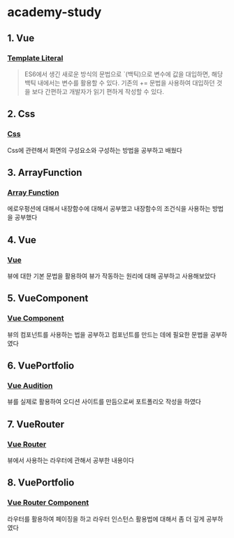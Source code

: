 # academy-study

## 1. Vue

### [Template Literal](vuejs/javascript/syntax/01_templateLiteral.html)

> ES6에서 생긴 새로운 방식의 문법으로 `(백틱)으로 변수에 값을 대입하면, 해당 백틱 내에서는 변수를 활용할 수 있다. 
> 기존의 += 문법을 사용하여 대입하던 것을 보다 간편하고 개발자가 읽기 편하게 작성할 수 있다.

## 2. Css

### [Css](vuejs/javascript/syntax/00_display_flex.html)

Css에 관련해서 화면의 구성요소와 구성하는 방법을 공부하고 배웠다

## 3. ArrayFunction

### [Array Function](vuejs/javascript/syntax/05_arrayFunc.html)

에로우펑션에 대해서 내장함수에 대해서 공부했고 내장함수의 조건식을 사용하는 방법을 공부했다

## 4. Vue

### [Vue](vuejs/vuebasic/01_hello_vue.html)

뷰에 대한 기본 문법을 활용하여 뷰가 작동하는 원리에 대해 공부하고 사용해보았다

## 5. VueComponent 

### [Vue Component](vuejs/vuebasic/09_vue_component.html)

뷰의 컴포넌트를 사용하는 법을 공부하고 컴포넌트를 만드는 데에 필요한 문법을 공부하였다

## 6. VuePortfolio

### [Vue Audition](vuejs/vuecomponentsite/index.html)

뷰를 실제로 활용하여 오디션 사이트를 만듬으로써 포트폴리오 작성을 하였다

## 7. VueRouter

### [Vue Router](vuejs/vueroute/index.html)

뷰에서 사용하는 라우터에 관해서 공부한 내용이다

## 8. VuePortfolio

### [Vue Router Component](vuejs/vueroutersite/index.html)

라우터를 활용하여 페이징을 하고 라우터 인스턴스 활용법에 대해서 좀 더 깊게 공부하였다